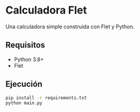 # Calculadora Flet

Una calculadora simple construida con Flet y Python.

## Requisitos

- Python 3.8+
- Flet

## Ejecución

```bash
pip install -r requirements.txt
python main.py
